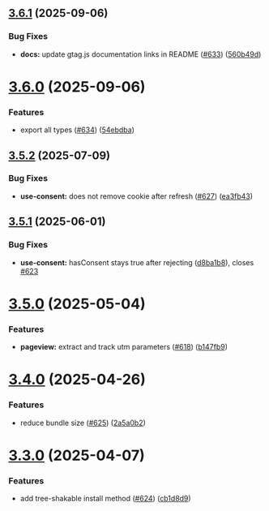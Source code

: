 ## [3.6.1](https://github.com/MatteoGabriele/vue-gtag/compare/v3.6.0...v3.6.1) (2025-09-06)


### Bug Fixes

* **docs:** update gtag.js documentation links in README ([#633](https://github.com/MatteoGabriele/vue-gtag/issues/633)) ([560b49d](https://github.com/MatteoGabriele/vue-gtag/commit/560b49d151a83dfe54896bbf344ead66f75c0f08))

# [3.6.0](https://github.com/MatteoGabriele/vue-gtag/compare/v3.5.2...v3.6.0) (2025-09-06)


### Features

* export all types ([#634](https://github.com/MatteoGabriele/vue-gtag/issues/634)) ([54ebdba](https://github.com/MatteoGabriele/vue-gtag/commit/54ebdba6b19346ca60cbafca1844d6e5e02dab71))

## [3.5.2](https://github.com/MatteoGabriele/vue-gtag/compare/v3.5.1...v3.5.2) (2025-07-09)


### Bug Fixes

* **use-consent:** does not remove cookie after refresh ([#627](https://github.com/MatteoGabriele/vue-gtag/issues/627)) ([ea3fb43](https://github.com/MatteoGabriele/vue-gtag/commit/ea3fb43f455c975e699d48ef42eb60bd99e16bde))

## [3.5.1](https://github.com/MatteoGabriele/vue-gtag/compare/v3.5.0...v3.5.1) (2025-06-01)


### Bug Fixes

* **use-consent:** hasConsent stays true after rejecting ([d8ba1b8](https://github.com/MatteoGabriele/vue-gtag/commit/d8ba1b8cce127c7487df4ca37269953205dbb5d6)), closes [#623](https://github.com/MatteoGabriele/vue-gtag/issues/623)

# [3.5.0](https://github.com/MatteoGabriele/vue-gtag/compare/v3.4.0...v3.5.0) (2025-05-04)


### Features

* **pageview:** extract and track utm parameters ([#618](https://github.com/MatteoGabriele/vue-gtag/issues/618)) ([b147fb9](https://github.com/MatteoGabriele/vue-gtag/commit/b147fb945ea476604f183326961c1f1819dfed86))

# [3.4.0](https://github.com/MatteoGabriele/vue-gtag/compare/v3.3.0...v3.4.0) (2025-04-26)


### Features

* reduce bundle size  ([#625](https://github.com/MatteoGabriele/vue-gtag/issues/625)) ([2a5a0b2](https://github.com/MatteoGabriele/vue-gtag/commit/2a5a0b26309ba0c98738e6f3330296d8eed6366f))

# [3.3.0](https://github.com/MatteoGabriele/vue-gtag/compare/v3.2.0...v3.3.0) (2025-04-07)


### Features

* add tree-shakable install method ([#624](https://github.com/MatteoGabriele/vue-gtag/issues/624)) ([cb1d8d9](https://github.com/MatteoGabriele/vue-gtag/commit/cb1d8d9c1a8a616915871819b433bd6734702404))

